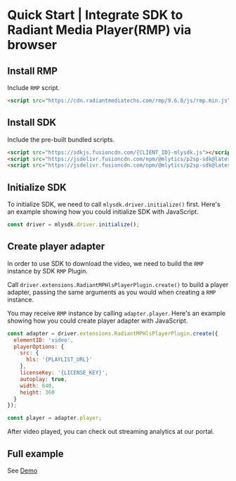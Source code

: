 # Quick Start | Integrate SDK to Radiant Media Player(RMP) via browser

## Install RMP

Include `RMP` script.

```html
<script src="https://cdn.radiantmediatechs.com/rmp/9.6.8/js/rmp.min.js"></script>
```

## Install SDK

Include the pre-built bundled scripts.

```html
<script src="https://sdkjs.fusioncdn.com/{CLIENT_ID}-mlysdk.js"></script>
<script src="https://jsdelivr.fusioncdn.com/npm/@mlytics/p2sp-sdk@latest/bundle/driver.min.js"></script>
<script src="https://jsdelivr.fusioncdn.com/npm/@mlytics/p2sp-sdk@latest/bundle/peripheral/player/rmp-hls.min.js"></script>
```

## Initialize SDK

To initialize SDK, we need to call `mlysdk.driver.initialize()` first. Here's an example showing how you could initialize SDK with JavaScript.

```javascript
const driver = mlysdk.driver.initialize();
```

## Create player adapter

In order to use SDK to download the video, we need to build the `RMP` instance by SDK `RMP` Plugin.

Call `driver.extensions.RadiantMPHlsPlayerPlugin.create()` to build a player adapter, passing the same arguments as you would when creating a `RMP` instance.

You may receive `RMP` instance by calling `adapter.player`. Here's an example showing how you could create player adapter with JavaScript.

```javascript
const adapter = driver.extensions.RadiantMPHlsPlayerPlugin.create({
  elementID: 'video',
  playerOptions: {
    src: {
      hls: '{PLAYLIST_URL}'
    },
    licenseKey: '{LICENSE_KEY}',
    autoplay: true,
    width: 640,
    height: 360
  }
});

const player = adapter.player;
```

After video played, you can check out streaming analytics at our portal.

## Full example

See [Demo](https://github.com/mlytics/mly-stream-sdk-guide/tree/main/Web%20SDK/Player%20Integrations/RMP/Vanilla)
